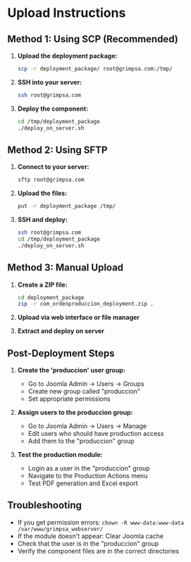 # Upload Instructions

## Method 1: Using SCP (Recommended)

1. **Upload the deployment package:**
   ```bash
   scp -r deployment_package/ root@grimpsa.com:/tmp/
   ```

2. **SSH into your server:**
   ```bash
   ssh root@grimpsa.com
   ```

3. **Deploy the component:**
   ```bash
   cd /tmp/deployment_package
   ./deploy_on_server.sh
   ```

## Method 2: Using SFTP

1. **Connect to your server:**
   ```bash
   sftp root@grimpsa.com
   ```

2. **Upload the files:**
   ```bash
   put -r deployment_package /tmp/
   ```

3. **SSH and deploy:**
   ```bash
   ssh root@grimpsa.com
   cd /tmp/deployment_package
   ./deploy_on_server.sh
   ```

## Method 3: Manual Upload

1. **Create a ZIP file:**
   ```bash
   cd deployment_package
   zip -r com_ordenproduccion_deployment.zip .
   ```

2. **Upload via web interface or file manager**

3. **Extract and deploy on server**

## Post-Deployment Steps

1. **Create the 'produccion' user group:**
   - Go to Joomla Admin → Users → Groups
   - Create new group called "produccion"
   - Set appropriate permissions

2. **Assign users to the produccion group:**
   - Go to Joomla Admin → Users → Manage
   - Edit users who should have production access
   - Add them to the "produccion" group

3. **Test the production module:**
   - Login as a user in the "produccion" group
   - Navigate to the Production Actions menu
   - Test PDF generation and Excel export

## Troubleshooting

- If you get permission errors: `chown -R www-data:www-data /var/www/grimpsa_webserver/`
- If the module doesn't appear: Clear Joomla cache
- Check that the user is in the "produccion" group
- Verify the component files are in the correct directories
